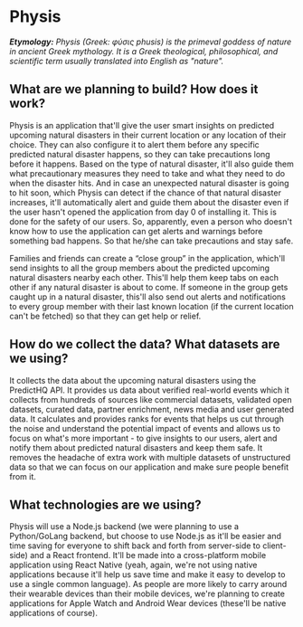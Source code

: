 # Physis

***Etymology:***
*Physis (Greek: φύσις phusis) is the primeval goddess of nature in ancient
Greek mythology. It is a Greek theological, philosophical, and scientific term
usually translated into English as "nature".*


## What are we planning to build? How does it work?

Physis is an application that'll give the user smart insights on predicted
upcoming natural disasters in their current location or any location of their
choice. They can also configure it to alert them before any specific predicted
natural disaster happens, so they can take precautions long before it happens.
Based on the type of natural disaster, it'll also guide them what precautionary
measures they need to take and what they need to do when the disaster hits. And
in case an unexpected natural disaster is going to hit soon, which Physis can
detect if the chance of that natural disaster increases, it'll automatically
alert and guide them about the disaster even if the user hasn't opened the
application from day 0 of installing it. This is done for the safety of our
users. So, apparently, even a person who doesn't know how to use the application
can get alerts and warnings before something bad happens. So that he/she can
take precautions and stay safe.

Families and friends can create a “close group” in the application, which'll
send insights to all the group members about the predicted upcoming natural
disasters nearby each other. This'll help them keep tabs on each other if any
natural disaster is about to come. If someone in the group gets caught up in a
natural disaster, this'll also send out alerts and notifications to every group
member with their last known location (if the current location can't be
fetched) so that they can get help or relief.


## How do we collect the data? What datasets are we using?

It collects the data about the upcoming natural disasters using the PredictHQ
API. It provides us data about verified real-world events which it collects from
hundreds of sources like commercial datasets, validated open datasets, curated
data, partner enrichment, news media and user generated data. It calculates and
provides ranks for events that helps us cut through the noise and understand the
potential impact of events and allows us to focus on what's more important - to
give insights to our users, alert and notify them about predicted natural
disasters and keep them safe. It removes the headache of extra work with
multiple datasets of unstructured data so that we can focus on our application
and make sure people benefit from it.


## What technologies are we using?

Physis will use a Node.js backend (we were planning to use a Python/GoLang
backend, but choose to use Node.js as it'll be easier and time saving for
everyone to shift back and forth from server-side to client-side) and a React
frontend. It'll be made into a cross-platform mobile application using React
Native (yeah, again, we're not using native applications because it'll help us
save time and make it easy to develop to use a single common language). As
people are more likely to carry around their wearable devices than their mobile
devices, we're planning to create applications for Apple Watch and Android Wear
devices (these'll be native applications of course).
